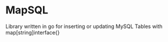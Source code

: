 MapSQL
======

Library written in go for inserting or updating MySQL Tables with map[string]interface{}

